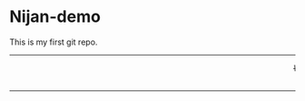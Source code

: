 
# Nijan-demo
This is my first git repo.
<hr>
  <marquee>
    <i><s>Welcome!!!Swagatam</i></s>
  </marquee>
<br>
      <br><hr><br>
